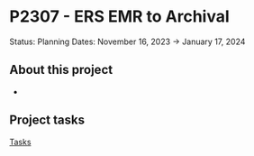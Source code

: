# P2307 - ERS EMR to Archival

Status: Planning
Dates: November 16, 2023 → January 17, 2024

## About this project

- 

## Project tasks

[Tasks](P2307%20-%20ERS%20EMR%20to%20Archival%2039136103ac92423485040c407c0a95ec/Tasks%201f810c2f58334230bb3de77ba4b5d6f9.csv)